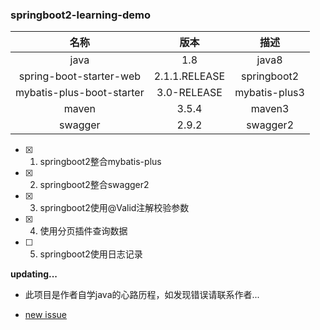 ### springboot2-learning-demo

| 名称 | 版本 | 描述 |
| :-----: | :-----: | :-----: |
| java | 1.8 | java8 |
| spring-boot-starter-web | 2.1.1.RELEASE | springboot2 |
| mybatis-plus-boot-starter | 3.0-RELEASE | mybatis-plus3 |
| maven | 3.5.4 | maven3 |
| swagger | 2.9.2 | swagger2 |

- [x] 1. springboot2整合mybatis-plus
- [x] 2. springboot2整合swagger2
- [x] 3. springboot2使用@Valid注解校验参数
- [x] 4. 使用分页插件查询数据
- [ ] 5. springboot2使用日志记录

**updating...**

* 此项目是作者自学java的心路历程，如发现错误请联系作者...

* [new issue](https://gitee.com/jason_stars/demo/issues)